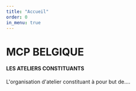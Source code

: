 ```yaml
---
title: "Accueil"
order: 0
in_menu: true
---
```

# MCP BELGIQUE
#### LES ATELIERS CONSTITUANTS
L'organisation d'atelier constituant à pour but de.... 
